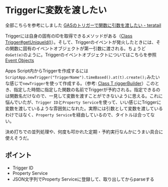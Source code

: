 # Triggerに変数を渡したい

全部こちらを参考にしました [GASのトリガーで関数に引数を渡したい - teratail](https://teratail.com/questions/325054)

Triggerには自身の固有のIDを取得できるメソッドがある（[Class Trigger#getUniqueId()](https://developers.google.com/apps-script/reference/script/trigger?hl=en#getUniqueId())）。そして、Triggerのイベントが発火したときには、その関数に固有のイベントオブジェクトが第一引数に渡される。ちょうど`doGet(e)`のように。Triggerのイベントオブジェクトについてはこちらを参照 [Event Objects](https://developers.google.com/apps-script/guides/triggers/events?hl=en)

Apps Script内からTriggerを作成するには`ScriptApp.newTrigger("TriggerName").timeBased().at(t).create();`みたいな感じで`newTrigger`を使って作成する。（参考: [Class T riggerBuilder](https://developers.google.com/apps-script/reference/script/trigger-builder?hl=en)）このとき、指定した時間に指定した関数の名前でTriggerが予約される。指定できるのは関数名だけなので、一見して変数を渡すことができないように思える。これに悩んでいたが、`Trigger ID`と`Property Service`を使って、いい感じにTriggerに変数を渡しているような雰囲気になれた。実際には引数として変数を渡しているわけではなく、`Property Service`を経由しているので、タイトルは合ってない。

決め打ちでの並列処理や、何度も叩かれた定期・予約実行なんかにうまい具合に使えそうだ。

## ポイント
- Trigger ID
- Property Service
- JSON文字列でProperty Serviceに登録して、取り出してからparseする